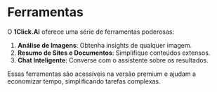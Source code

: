 # Ferramentas

O **1Click.AI** oferece uma série de ferramentas poderosas:

1. **Análise de Imagens**: Obtenha insights de qualquer imagem.
2. **Resumo de Sites e Documentos**: Simplifique conteúdos extensos.
3. **Chat Inteligente**: Converse com o assistente sobre os resultados.

Essas ferramentas são acessíveis na versão premium e ajudam a economizar tempo, simplificando tarefas complexas.
